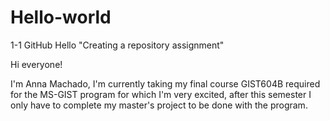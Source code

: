 # Hello-world
1-1 GitHub Hello "Creating a repository assignment" 

Hi everyone!

I'm Anna Machado, I'm currently taking my final course GIST604B required for the MS-GIST program for which I'm very excited, after this semester I only have to complete my master's project to be done with the program.  
